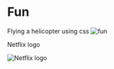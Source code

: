 # Fun
Flying a helicopter using css
![fun](https://user-images.githubusercontent.com/60463836/173177081-78d2efe0-ea37-499d-ab24-0e936ba8406c.PNG)

Netflix logo

![Netflix logo](https://user-images.githubusercontent.com/60463836/211738998-d1a8d1ca-5c98-46ea-8432-cf80a43804de.PNG)

